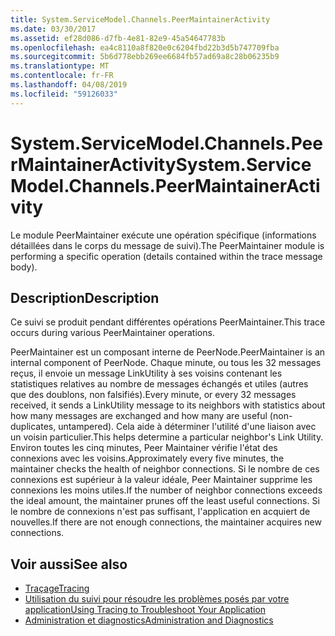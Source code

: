 ```yaml
---
title: System.ServiceModel.Channels.PeerMaintainerActivity
ms.date: 03/30/2017
ms.assetid: ef28d086-d7fb-4e81-82e9-45a54647783b
ms.openlocfilehash: ea4c8110a8f820e0c6204fbd22b3d5b747709fba
ms.sourcegitcommit: 5b6d778ebb269ee6684fb57ad69a8c28b06235b9
ms.translationtype: MT
ms.contentlocale: fr-FR
ms.lasthandoff: 04/08/2019
ms.locfileid: "59126033"
---
```

# <a name="systemservicemodelchannelspeermaintaineractivity"></a><span data-ttu-id="513c8-102">System.ServiceModel.Channels.PeerMaintainerActivity</span><span class="sxs-lookup"><span data-stu-id="513c8-102">System.ServiceModel.Channels.PeerMaintainerActivity</span></span>
<span data-ttu-id="513c8-103">Le module PeerMaintainer exécute une opération spécifique (informations détaillées dans le corps du message de suivi).</span><span class="sxs-lookup"><span data-stu-id="513c8-103">The PeerMaintainer module is performing a specific operation (details contained within the trace message body).</span></span>  
  
## <a name="description"></a><span data-ttu-id="513c8-104">Description</span><span class="sxs-lookup"><span data-stu-id="513c8-104">Description</span></span>  
 <span data-ttu-id="513c8-105">Ce suivi se produit pendant différentes opérations PeerMaintainer.</span><span class="sxs-lookup"><span data-stu-id="513c8-105">This trace occurs during various PeerMaintainer operations.</span></span>  
  
 <span data-ttu-id="513c8-106">PeerMaintainer est un composant interne de PeerNode.</span><span class="sxs-lookup"><span data-stu-id="513c8-106">PeerMaintainer is an internal component of PeerNode.</span></span> <span data-ttu-id="513c8-107">Chaque minute, ou tous les 32 messages reçus, il envoie un message LinkUtility à ses voisins contenant les statistiques relatives au nombre de messages échangés et utiles (autres que des doublons, non falsifiés).</span><span class="sxs-lookup"><span data-stu-id="513c8-107">Every minute, or every 32 messages received, it sends a LinkUtility message to its neighbors with statistics about how many messages are exchanged and how many are useful (non-duplicates, untampered).</span></span> <span data-ttu-id="513c8-108">Cela aide à déterminer l'utilité d'une liaison avec un voisin particulier.</span><span class="sxs-lookup"><span data-stu-id="513c8-108">This helps determine a particular neighbor's Link Utility.</span></span> <span data-ttu-id="513c8-109">Environ toutes les cinq minutes, Peer Maintainer vérifie l'état des connexions avec les voisins.</span><span class="sxs-lookup"><span data-stu-id="513c8-109">Approximately every five minutes, the maintainer checks the health of neighbor connections.</span></span> <span data-ttu-id="513c8-110">Si le nombre de ces connexions est supérieur à la valeur idéale, Peer Maintainer supprime les connexions les moins utiles.</span><span class="sxs-lookup"><span data-stu-id="513c8-110">If the number of neighbor connections exceeds the ideal amount, the maintainer prunes off the least useful connections.</span></span> <span data-ttu-id="513c8-111">Si le nombre de connexions n'est pas suffisant, l'application en acquiert de nouvelles.</span><span class="sxs-lookup"><span data-stu-id="513c8-111">If there are not enough connections, the maintainer acquires new connections.</span></span>  
  
## <a name="see-also"></a><span data-ttu-id="513c8-112">Voir aussi</span><span class="sxs-lookup"><span data-stu-id="513c8-112">See also</span></span>

- [<span data-ttu-id="513c8-113">Traçage</span><span class="sxs-lookup"><span data-stu-id="513c8-113">Tracing</span></span>](../../../../../docs/framework/wcf/diagnostics/tracing/index.md)
- [<span data-ttu-id="513c8-114">Utilisation du suivi pour résoudre les problèmes posés par votre application</span><span class="sxs-lookup"><span data-stu-id="513c8-114">Using Tracing to Troubleshoot Your Application</span></span>](../../../../../docs/framework/wcf/diagnostics/tracing/using-tracing-to-troubleshoot-your-application.md)
- [<span data-ttu-id="513c8-115">Administration et diagnostics</span><span class="sxs-lookup"><span data-stu-id="513c8-115">Administration and Diagnostics</span></span>](../../../../../docs/framework/wcf/diagnostics/index.md)
